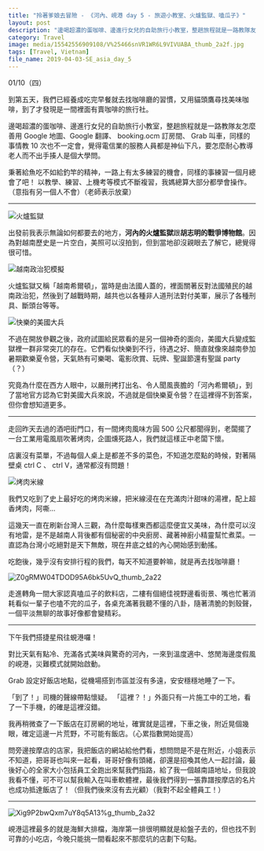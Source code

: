 ```yaml
---
title: "拎著爹娘去冒險 - 《河內、峴港 day 5 - 旅遊小教室、火爐監獄、嗑瓜子》"
layout: post
description: "邊喝超濃的蛋咖啡、邊進行女兒的自助旅行小教室，整趟旅程就是一路教隊友怎麼善用 Google 地圖、Google 翻譯、 booking.ocm 訂房間、 Grab 叫車，同樣的事情教 10 次也不一定會，覺得電信業的服務人員都是神仙下凡，要怎麼耐心教導老人而不出手揍人是個大學問。"
category: Travel
image: media/15542556909108/V%25466snVR1WR6L9VIVUABA_thumb_2a2f.jpg
tags: [Travel, Vietnam]
file_name: 2019-04-03-SE_asia_day_5
---
```


01/10（四）

到第五天，我們已經養成吃完早餐就去找咖啡廳的習慣，又用貓頭鷹尋找美味咖啡，到了才發現是一間裡面有賣咖啡的旅行社。

邊喝超濃的蛋咖啡、邊進行女兒的自助旅行小教室，整趟旅程就是一路教隊友怎麼善用 Google 地圖、Google 翻譯、 booking.ocm 訂房間、 Grab 叫車，同樣的事情教 10 次也不一定會，覺得電信業的服務人員都是神仙下凡，要怎麼耐心教導老人而不出手揍人是個大學問。

秉著給魚吃不如給釣竿的精神，一路上有太多練習的機會，同樣的事練習一個月總會了吧！
以教學、練習、上機考等模式不斷複習，我媽總算大部分都學會操作。（意指有另一個人不會）（老師表示放棄）

---

![火爐監獄](media/15542556909108/UNADJUSTEDNONRAW_thumb_2a60.jpg)


出發前我表示無論如何都要去的地方，**河內的火爐監獄**跟**胡志明的戰爭博物館**。因為對越南歷史是一片空白，美照可以沒拍到，但到當地卻沒親眼去了解它，總覺得很可惜。

![越南政治犯模擬](media/15542556909108/oPmidCNyQA2gDrV017WB4A_thumb_2a41.jpg)

火爐監獄又稱「越南希爾頓」，當時是由法國人蓋的，裡面關著反對法國殖民的越南政治犯，然後到了越戰時期，越共也以各種非人道刑法對付美軍，展示了各種刑具、斷頭台等等。

![快樂的美國大兵](media/15542556909108/UNADJUSTEDNONRAW_thumb_2a56.jpg)


不過在開放參觀之後，政府試圖給民眾看的是另一個神奇的面向，美國大兵變成監獄裡一群非常突兀的存在。它們看似快樂到不行，待遇之好、簡直就像來越南參加暑期歡樂夏令營，天氣熱有可樂喝、電影欣賞、玩牌、聖誕節還有聖誕 party（？）

究竟為什麼在西方人眼中，以嚴刑拷打出名、令人聞風喪膽的「河內希爾頓」，到了當地官方認為它對美國大兵來說，不過就是個快樂夏令營？在這裡得不到答案，但你會想知道更多。

---

走回昨天去過的酒吧街門口，有一間烤肉風味方圓 500 公尺都聞得到，老闆擺了一台工業用電風扇吹著烤肉，企圖燻死路人，我們就這樣正中老闆下懷。

店裏沒有菜單，不過每個人桌上是都差不多的菜色，不知道怎麼點的時候，對著隔壁桌 ctrl C 、 ctrl V，通常都沒有問題！

![烤肉米線](media/15542556909108/if5rT3daQB+rpR4zVlH5gg_thumb_2a0b.jpg)

我們又吃到了史上最好吃的烤肉米線，把米線浸在在充滿肉汁甜味的湯裡，配上超香烤肉，阿嘶...

這幾天一直在刷新台灣人三觀，為什麼每樣東西都這麼便宜又美味，為什麼可以沒有地雷，是不是越南人背後都有個秘密的中央廚房、藏著神廚小精靈幫忙煮菜。一直認為台灣小吃絕對是天下無敵，現在井底之蛙的內心開始感到動搖。

吃飽後，幾乎沒有安排行程的我們，每天不知道要幹嘛，就是再去找咖啡廳！

![Z0gRMW04TDOD95A6bk5UvQ_thumb_2a22](media/15542556909108/Z0gRMW04TDOD95A6bk5UvQ_thumb_2a22.jpg)

走進轉角一間大家認真嗑瓜子的飲料店，二樓有個絕佳視野邊看街景、嘴也忙著消耗看似一輩子也嗑不完的瓜子，各桌充滿著我聽不懂的八卦，隨著清脆的剝殼聲，一個平淡無聊的故事好像都會變精彩。

---

下午我們搭捷星飛往蜆港囉！

對比天氣有點冷、充滿各式美味與驚奇的河內，一來到溫度適中、悠閒海邊度假風的峴港，災難模式就開始啟動。

Grab 設定好飯店地點，從機場搭到市區並沒有多遠，安安穩穩地睡了一下。

「到了！」司機的聲線帶點懷疑。
「這裡？！」外面只有一片施工中的工地，看了一下手機，的確是這裡沒錯。

我再稍微查了一下飯店在訂房網的地址，確實就是這裡，下車之後，附近晃個幾眼，確定這邊一片荒野，不可能有飯店。（心累指數開始提高）

問旁邊按摩店的店家，我把飯店的網站給他們看，想問問是不是在附近，小姐表示不知道，把哥哥也叫來一起看，哥哥好像有頭緒，卻還是招喚其他人一起討論，最後好心的全家大小包括員工全跑出來幫我們指路，給了我一個越南語地址，但我說我看不懂，可不可以幫我輸入在叫車軟體裡，最後我們得到一張靠譜按摩店的名片也成功抵達飯店了！（但我們後來沒有去光顧）（我對不起全體員工！）

----

![Xig9P2bwQxm7uY8q5A13%g_thumb_2a32](media/15542556909108/Xig9P2bwQxm7uY8q5A13%25g_thumb_2a32.jpg)

峴港這裡最多的就是海鮮大排檔，海岸第一排很明顯就是給盤子去的，但也找不到可靠的小吃店，今晚只能挑一間看起來不那麼坑的店劃下句點。
